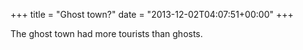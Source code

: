 +++
title = "Ghost town?"
date = "2013-12-02T04:07:51+00:00"
+++

The ghost town had more tourists than ghosts.
			
